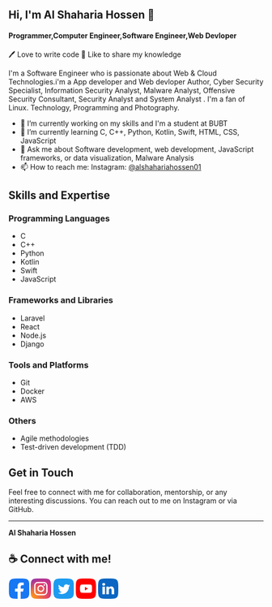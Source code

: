 ## Hi, I'm Al Shaharia Hossen 👋
#### Programmer,Computer Engineer,Software Engineer,Web Devloper
🖊️ Love to write code
🎤 Like to share my knowledge

I'm a Software Engineer who is passionate about Web & Cloud Technologies.i'm a App developer and Web devloper  Author, Cyber Security Specialist, Information Security Analyst, Malware Analyst, Offensive Security Consultant, Security Analyst and System Analyst . I'm a fan of Linux. Technology, Programming and Photography.

- 🔭 I’m currently working on my skills and I'm a student at BUBT
- 🌱 I’m currently learning C, C++, Python, Kotlin, Swift, HTML, CSS, JavaScript 
- 💬 Ask me about Software development, web development, JavaScript frameworks, or data visualization, Malware Analysis 
- 📫 How to reach me: Instagram: [@alshahariahossen01](https://www.instagram.com/alshahariahossen01)

## Skills and Expertise

### Programming Languages
- C
- C++
- Python
- Kotlin
- Swift
- JavaScript

### Frameworks and Libraries
- Laravel
- React
- Node.js
- Django

### Tools and Platforms
- Git
- Docker
- AWS

### Others
- Agile methodologies
- Test-driven development (TDD)

## Get in Touch
Feel free to connect with me for collaboration, mentorship, or any interesting discussions. You can reach out to me on Instagram or via GitHub.

---

**Al Shaharia Hossen**


## ☕ Connect with me!
[<img src='https://github.com/shovoalways/shovoalways/blob/main/img/facebook.png?raw=true' alt='facebook' height='40'>](https://www.facebook.com/alshahariahossen01)  [<img src='https://github.com/shovoalways/shovoalways/blob/main/img/instagram.png?raw=true' alt='instagram' height='40'>](https://www.instagram.com/alshahariahossen01/)  [<img src='https://github.com/shovoalways/shovoalways/blob/main/img/twitter.png?raw=true' alt='twitter' height='40'>](https://twitter.com/shaharia_munna-)  [<img src='https://github.com/shovoalways/shovoalways/blob/main/img/youtube.png?raw=true' alt='YouTube' height='40'>](https://www.youtube.com/@alshahariahossen01)  [<img src='https://github.com/shovoalways/shovoalways/blob/main/img/linkedin.png?raw=true' alt='linkedin' height='40'>](https://www.linkedin.com/in/alshahariahossen01/) 

